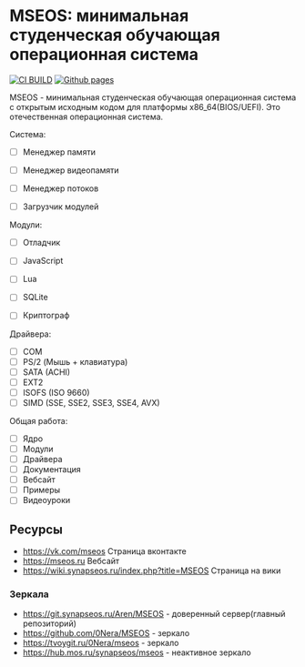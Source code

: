 # MSEOS: минимальная студенческая обучающая операционная система

[![CI BUILD](https://github.com/0Nera/MSEOS/actions/workflows/build.yml/badge.svg?branch=master)](https://github.com/0Nera/MSEOS/actions/workflows/build.yml)
[![Github pages](https://github.com/0Nera/MSEOS/actions/workflows/pages/pages-build-deployment/badge.svg?branch=pages)](https://github.com/0Nera/MSEOS/actions/workflows/pages/pages-build-deployment)

MSEOS - минимальная студенческая обучающая операционная система с открытым исходным кодом для платформы x86_64(BIOS/UEFI). Это отечественная операционная система.

Система:
- [ ] Менеджер памяти
- [ ] Менеджер видеопамяти
- [ ] Менеджер потоков
- [ ] Загрузчик модулей


Модули:
- [ ] Отладчик
- [ ] JavaScript
- [ ] Lua
- [ ] SQLite
- [ ] Криптограф


Драйвера:
- [ ] COM
- [ ] PS/2 (Мышь + клавиатура)
- [ ] SATA (ACHI)
- [ ] EXT2
- [ ] ISOFS (ISO 9660)
- [ ] SIMD (SSE, SSE2, SSE3, SSE4, AVX)

Общая работа:
- [ ] Ядро
- [ ] Модули
- [ ] Драйвера
- [ ] Документация
- [ ] Вебсайт
- [ ] Примеры
- [ ] Видеоуроки

## Ресурсы

- <https://vk.com/mseos> Страница вконтакте
- <https://mseos.ru> Вебсайт
- <https://wiki.synapseos.ru/index.php?title=MSEOS> Страница на вики

### Зеркала

- <https://git.synapseos.ru/Aren/MSEOS> - доверенный сервер(главный репозиторий)
- <https://github.com/0Nera/MSEOS> - зеркало
- <https://tvoygit.ru/0Nera/mseos> - зеркало
- <https://hub.mos.ru/synapseos/mseos> - неактивное зеркало
